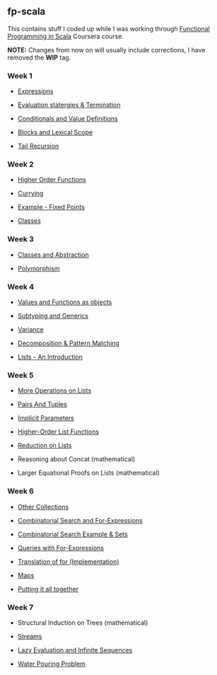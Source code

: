 ## fp-scala
This contains stuff I coded up while I was working through [Functional Programming in Scala](https://www.coursera.org/course/progfun) Coursera course.

**NOTE:** Changes from now on will usually include corrections, I have removed the **WIP** tag.

### Week 1

* [Expressions](src/week1/Week1.sc#L6-L43)

* [Evaluation statergies & Termination](src/week1/Week1.sc#L45-L67)

* [Conditionals and Value Definitions](src/week1/Week1.sc#L69-L124)

* [Blocks and Lexical Scope](src/week1/Week1.sc#L126-L179)

* [Tail Recursion](src/week1/Week1.sc#L181-L220)

### Week 2

* [Higher Order Functions](src/week2/Week2_1.sc)

* [Currying](src/week2/Week2_2.sc)

* [Example - Fixed Points](src/week2/Week2_3.sc)

* [Classes](src/week2/Week2_567.sc)

### Week 3

* [Classes and Abstraction](src/week3/Week3_1.sc)

* [Polymorphism](src/week3/Week3_2.sc)

### Week 4

* [Values and Functions as objects](src/week4/Week4_12.sc)

* [Subtyping and Generics](src/week4/Week4_3.sc)

* [Variance](src/week4/Week4_4.sc)

* [Decomposition & Pattern Matching](src/week4/Week4_56.sc)

* [Lists - An Introduction](src/week4/Week4_7.sc)

### Week 5

* [More Operations on Lists](src/week5/Week5_1.sc)

* [Pairs And Tuples](src/week5/Week5_2.sc)

* [Implicit Parameters](src/week5/Week5_3.sc)

* [Higher-Order List Functions](src/week5/Week5_4.sc)

* [Reduction on Lists](src/week5/Week5_5.sc)

* Reasoning about Concat (mathematical)

* Larger Equational Proofs on Lists (mathematical)

### Week 6

* [Other Collections](src/week6/Week6_1.sc)

* [Combinatorial Search and For-Expressions](src/week6/Week6_2.sc)

* [Combinatorial Search Example & Sets](src/week6/Week6_3.sc)

* [Queries with For-Expressions](src/week6/Week6_4.sc)

* [Translation of for (Implementation)](src/week6/Week6_5.sc)

* [Maps](src/week6/Week6_6.sc)

* [Putting it all together](src/week6/Week6_7.sc)

### Week 7

* Structural Induction on Trees (mathematical)

* [Streams](src/week7/Week7_2.sc)

* [Lazy Evaluation and Infinite Sequences](src/week7/Week7_34.sc)

* [Water Pouring Problem](src/week7/Pouring.scala)
